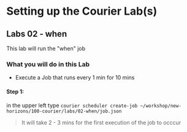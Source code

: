 # Setting up the Courier Lab(s)

## Labs 02 - when
This lab will run the "when" job

### What you will do in this Lab
- Execute a Job that runs every 1 min for 10 mins

#### Step 1:
in the upper left type
```courier scheduler create-job ~/workshop/new-horizons/100-courier/labs/02-when/job.json```
> It will take 2 - 3 mins for the first execution of the job to occcur